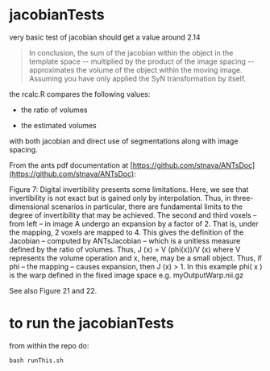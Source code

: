 # jacobianTests
very basic test of jacobian
should get a value around 2.14

> In conclusion, the sum of the jacobian within the object in the template space -- multiplied by the product of the image spacing -- approximates the volume of the object within the moving image.  Assuming you have only applied the SyN transformation by itself.

the rcalc.R compares the following values:

* the ratio of volumes

* the estimated volumes

with both jacobian and direct use of segmentations along with image spacing.


From the ants pdf documentation at [https://github.com/stnava/ANTsDoc](https://github.com/stnava/ANTsDoc):

Figure 7: Digital invertibility presents some limitations. Here, we see that invertibility is not exact but is gained only by interpolation. Thus, in three-dimensional scenarios in particular, there are fundamental limits to the degree of invertibility that may be achieved. The second and third voxels – from left – in image A undergo an expansion by a factor of 2. That is, under the mapping, 2 voxels are mapped to 4. This gives the definition of the Jacobian – computed by ANTsJacobian – which is a unitless measure defined by the ratio of volumes. Thus, J (x) = V (phi(x))/V (x) where V represents the volume operation and x, here, may be a small object. Thus, if phi – the mapping – causes expansion, then J (x) > 1.  In this example phi( x ) is the warp defined in the fixed image space e.g.  myOutputWarp.nii.gz

See also Figure 21 and 22.

# to run the jacobianTests

from within the repo do:

```
bash runThis.sh
```
